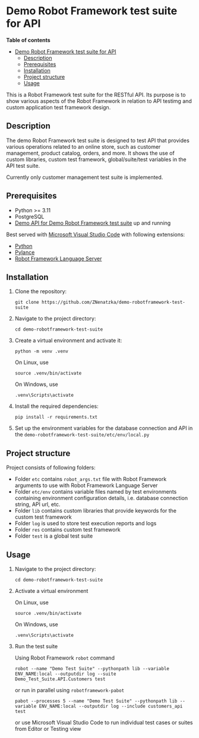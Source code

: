 # Demo Robot Framework test suite for API

**Table of contents**
- [Demo Robot Framework test suite for API](#demo-robot-framework-test-suite-for-api)
  - [Description](#description)
  - [Prerequisites](#prerequisites)
  - [Installation](#installation)
  - [Project structure](#project-structure)
  - [Usage](#usage)



This is a Robot Framework test suite for the RESTful API. Its purpose is to show various aspects of the Robot Framework in relation to API testimg and custom application test framework design.

## Description

The demo Robot Framework test suite is designed to test API that provides various operations related to an online store, such as customer management, product catalog, orders, and more. It shows the use of custom libraries, custom test framework, global/suite/test variables in the API test suite.

Currently only customer management test suite is implemented.

## Prerequisites

- Python >= 3.11
- PostgreSQL
- [Demo API for Demo Robot Framework test suite](https://github.com/ZNenatzka/demo-fastapi-for-robotframework-test-suite) up and running

Best served with [Microsoft Visual Studio Code](https://code.visualstudio.com/) with following extensions:

- [Python](https://marketplace.visualstudio.com/items?itemName=ms-python.python)
- [Pylance](https://marketplace.visualstudio.com/items?itemName=ms-python.vscode-pylance)
- [Robot Framework Language Server](https://marketplace.visualstudio.com/items?itemName=robocorp.robotframework-lsp)

## Installation

1. Clone the repository:

    `git clone https://github.com/ZNenatzka/demo-robotframework-test-suite`

2. Navigate to the project directory:

    `cd demo-robotframework-test-suite`

3. Create a virtual environment and activate it:

    `python -m venv .venv`

    On Linux, use

    `source .venv/bin/activate`

    On Windows, use

    `.venv\Scripts\activate`

4. Install the required dependencies:

    `pip install -r requirements.txt`

5. Set up the environment variables for the database connection and API in the `demo-robotframework-test-suite/etc/env/local.py`

## Project structure

Project consists of following folders:

- Folder `etc` contains `robot_args.txt` file with Robot Framework arguments to use with Robot Framework Language Server
- Folder `etc/env` contains variable files named by test environments containing environment configuration details, i.e. database connection string, API url, etc.
- Folder `lib` contains custom libraries that provide keywords for the custom test framework
- Folder `log` is used to store test execution reports and logs
- Folder `res` contains custom test framework
- Folder `test` is a global test suite

## Usage

1. Navigate to the project directory:

    `cd demo-robotframework-test-suite`

2. Activate a virtual environment

    On Linux, use

    `source .venv/bin/activate`

    On Windows, use

    `.venv\Scripts\activate`

3. Run the test suite

    Using Robot Framework `robot` command

    `robot --name "Demo Test Suite" --pythonpath lib --variable ENV_NAME:local --outputdir log --suite Demo_Test_Suite.API.Customers test`

    or run in parallel using `robotframework-pabot`

    `pabot --processes 5 --name "Demo Test Suite" --pythonpath lib --variable ENV_NAME:local --outputdir log --include customers_api test`

    or use Microsoft Visual Studio Code to run individual test cases or suites from Editor or Testing view
